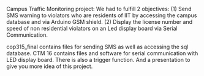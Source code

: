 Campus Traffic Monitoring project: We had to fulfill 2 objectives:
(1) Send SMS warning to violators who are residents of IIT by accessing the campus database and via Arduino GSM shield.
(2) Display the license number and speed of non residential violators on an Led display board via Serial Communication.

cop315_final contains files for sending SMS as well as accessing the sql database.
CTM 16 contains files and software for serial communication with LED display board.
There is also a trigger function.
And a presentation to give you more idea of this project.
